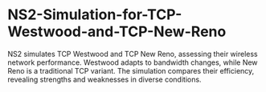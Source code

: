 # NS2-Simulation-for-TCP-Westwood-and-TCP-New-Reno
NS2 simulates TCP Westwood and TCP New Reno, assessing their wireless network performance. Westwood adapts to bandwidth changes, while New Reno is a traditional TCP variant. The simulation compares their efficiency, revealing strengths and weaknesses in diverse conditions.
